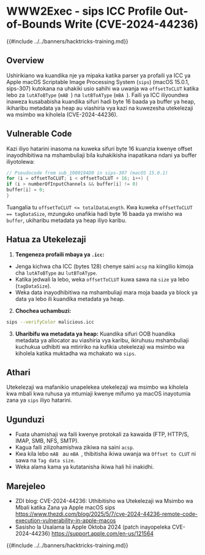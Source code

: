 # WWW2Exec - sips ICC Profile Out-of-Bounds Write (CVE-2024-44236)

{{#include ../../banners/hacktricks-training.md}}

## Overview

Ushirikiano wa kuandika nje ya mipaka katika parser ya profaili ya ICC ya Apple macOS Scriptable Image Processing System (`sips`) (macOS 15.0.1, sips-307) kutokana na uhakiki usio sahihi wa uwanja wa `offsetToCLUT` katika lebo za `lutAToBType` (`mAB `) na `lutBToAType` (`mBA `). Faili ya ICC iliyoundwa inaweza kusababisha kuandika sifuri hadi byte 16 baada ya buffer ya heap, ikiharibu metadata ya heap au viashiria vya kazi na kuwezesha utekelezaji wa msimbo wa kiholela (CVE-2024-44236).

## Vulnerable Code

Kazi iliyo hatarini inasoma na kuweka sifuri byte 16 kuanzia kwenye offset inayodhibitiwa na mshambuliaji bila kuhakikisha inapatikana ndani ya buffer iliyotolewa:
```c
// Pseudocode from sub_1000194D0 in sips-307 (macOS 15.0.1)
for (i = offsetToCLUT; i < offsetToCLUT + 16; i++) {
if (i > numberOfInputChannels && buffer[i] != 0)
buffer[i] = 0;
}
```
Tuangalia tu `offsetToCLUT <= totalDataLength`. Kwa kuweka `offsetToCLUT == tagDataSize`, mzunguko unafikia hadi byte 16 baada ya mwisho wa `buffer`, ukiharibu metadata ya heap iliyo karibu.

## Hatua za Utekelezaji

1. **Tengeneza profaili mbaya ya `.icc`:**
- Jenga kichwa cha ICC (bytes 128) chenye saini `acsp` na kiingilio kimoja cha `lutAToBType` au `lutBToAType`.
- Katika jedwali la lebo, weka `offsetToCLUT` kuwa sawa na `size` ya lebo (`tagDataSize`).
- Weka data inayodhibitiwa na mshambuliaji mara moja baada ya block ya data ya lebo ili kuandika metadata ya heap.
2. **Chochea uchambuzi:**

```bash
sips --verifyColor malicious.icc
```

3. **Uharibifu wa metadata ya heap:** Kuandika sifuri OOB huandika metadata ya allocator au viashiria vya karibu, ikiruhusu mshambuliaji kuchukua udhibiti wa mtiririko na kufikia utekelezaji wa msimbo wa kiholela katika muktadha wa mchakato wa `sips`.

## Athari

Utekelezaji wa mafanikio unapelekea utekelezaji wa msimbo wa kiholela kwa mbali kwa ruhusa ya mtumiaji kwenye mifumo ya macOS inayotumia zana ya `sips` iliyo hatarini.

## Ugunduzi

- Fuata uhamishaji wa faili kwenye protokali za kawaida (FTP, HTTP/S, IMAP, SMB, NFS, SMTP).
- Kagua faili zilizohamishwa zikiwa na saini `acsp`.
- Kwa kila lebo `mAB ` au `mBA `, thibitisha ikiwa uwanja wa `Offset to CLUT` ni sawa na `Tag data size`.
- Weka alama kama ya kutatanisha ikiwa hali hii inakidhi.

## Marejeleo

- ZDI blog: CVE-2024-44236: Uthibitisho wa Utekelezaji wa Msimbo wa Mbali katika Zana ya Apple macOS sips
https://www.thezdi.com/blog/2025/5/7/cve-2024-44236-remote-code-execution-vulnerability-in-apple-macos
- Sasisho la Usalama la Apple Oktoba 2024 (patch inayopeleka CVE-2024-44236)
https://support.apple.com/en-us/121564

{{#include ../../banners/hacktricks-training.md}}
